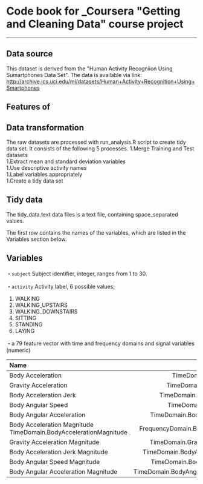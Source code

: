 # Code book for _Coursera "Getting and Cleaning Data" course project
---

## Data source
This dataset is derived from the "Human Activity Recogniion Using Sumartphones Data Set". 
The data is available via link: http://archive.ics.uci.edu/ml/datasets/Human+Activity+Recognition+Using+Smartphones

## Features of 


## Data transformation
The raw datasets are processed with run_analysis.R script to create tidy data set.
It consists of the following 5 processes.
1.Merge Training and Test datasets  
1.Extract mean and standard deviation variables  
1.Use descriptive activity names  
1.Label variables appropriately  
1.Create a tidy data set  

## Tidy data
The tidy_data.text data files is a text file, containing space_separated values.

The first row contains the names of the variables, which are listed in the Variables section below.

## Variables
・`subject`
Subject identifier, integer, ranges from 1 to 30.

・`activity`
Activity label, 6 possible values;
  1. WALKING
  1. WALKING_UPSTAIRS
  1. WALKING_DOWNSTAIRS
  1. SITTING
  1. STANDING
  1. LAYING

・a 79 feature vector with time and frequency domains and signal variables (numeric)

|Name|Time domain|Frequency domain|
|:-----------|------------:|:------------:|
|Body Acceleration|TimeDomain.BodyAcceleration.XYZ|FrequencyDomain.BodyAcceleration.XYZ|
|Gravity Acceleration|TimeDomain.GravityAcceleration.XYZ|
|Body Acceleration Jerk|TimeDomain.BodyAccelerationJerk.XYZ|FrequencyDomain.BodyAccelerationJerk.XYZ|
|Body Angular Speed|TimeDomain.BodyAngularSpeed.XYZ|FrequencyDomain.BodyAngularSpeed.XYZ|
|Body Angular Acceleration|TimeDomain.BodyAngularAcceleration.XYZ|
|Body Acceleration Magnitude	TimeDomain.BodyAccelerationMagnitude|FrequencyDomain.BodyAccelerationMagnitude|
|Gravity Acceleration Magnitude|TimeDomain.GravityAccelerationMagnitude|
|Body Acceleration Jerk Magnitude|TimeDomain.BodyAccelerationJerkMagnitude|FrequencyDomain.BodyAccelerationJerkMagnitude|
|Body Angular Speed Magnitude|TimeDomain.BodyAngularSpeedMagnitude|FrequencyDomain.BodyAngularSpeedMagnitude|
|Body Angular Acceleration Magnitude|TimeDomain.BodyAngularAccelerationMagnitude|FrequencyDomain.BodyAngularAccelerationMagnitude
